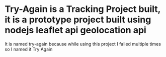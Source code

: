 # Try-Again is a Tracking Project built, it is a prototype project built using nodejs leaflet api geolocation api #
It is named try-again because while using this project I failed multiple times so I named it Try Again 
